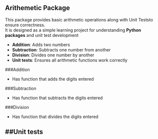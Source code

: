 ## Arithemetic Package
This package provides basic arithmetic operations along with Unit Teststo ensure correctness.  
It is designed as a simple learning project for understanding **Python packages** and unit test development

- **Addition**: Adds two numbers  
- **Subtraction**: Subtracts one number from another  
- **Division**: Divides one number by another
- **Unit tests**: Ensures all arithmetic functions work correctly  
  
###Addition
- Has function that adds the digits entered

###Subtraction
- Has function that subtracts the digits entered

###Division
- Has function that divides the digits entered

##Unit tests
- 

